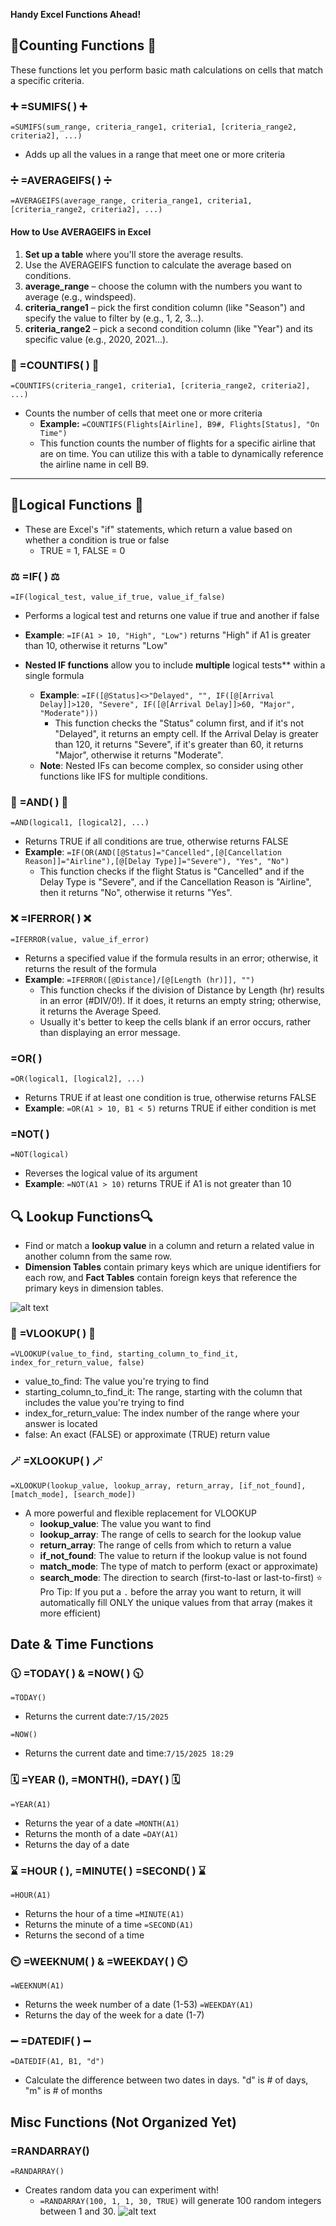 **Handy Excel Functions Ahead!**

## 🔢Counting Functions 🔢
These functions let you perform basic math calculations on cells that match a specific criteria.

### ➕ =SUMIFS( ) ➕
```=SUMIFS(sum_range, criteria_range1, criteria1, [criteria_range2, criteria2], ...)```
* Adds up all the values in a range that meet one or more criteria

### ➗ =AVERAGEIFS( ) ➗
```=AVERAGEIFS(average_range, criteria_range1, criteria1, [criteria_range2, criteria2], ...)```
#### How to Use AVERAGEIFS in Excel
1. **Set up a table** where you'll store the average results.
2. Use the AVERAGEIFS function to calculate the average based on conditions.
3. **average_range** – choose the column with the numbers you want to average (e.g., windspeed).
4. **criteria_range1** – pick the first condition column (like "Season") and specify the value to filter by (e.g., 1, 2, 3...).
5. **criteria_range2** – pick a second condition column (like "Year") and its specific value (e.g., 2020, 2021...).

### 🔢 =COUNTIFS( ) 🔢
```=COUNTIFS(criteria_range1, criteria1, [criteria_range2, criteria2], ...)```
* Counts the number of cells that meet one or more criteria
  * **Example:** ```=COUNTIFS(Flights[Airline], B9#, Flights[Status], "On Time")```
  * This function counts the number of flights for a specific airline that are on time. You can utilize this with a table to dynamically reference the airline name in cell B9.

---

## 🧠Logical Functions 🧠
* These are Excel's "if" statements, which return a value based on whether a condition is true or false
  * TRUE = 1, FALSE = 0

### ⚖️ =IF( ) ⚖️
```=IF(logical_test, value_if_true, value_if_false)```
  * Performs a logical test and returns one value if true and another if false
  * **Example**: `=IF(A1 > 10, "High", "Low")` returns "High" if A1 is greater than 10, otherwise it returns "Low"

* **Nested IF functions** allow you to include **multiple** logical tests** within a single formula
  * **Example**: `=IF([@Status]<>"Delayed", "", IF([@[Arrival Delay]]>120, "Severe", IF([@[Arrival Delay]]>60, "Major", "Moderate")))`
    * This function checks the "Status" column first, and if it's not "Delayed", it returns an empty cell. If the Arrival Delay is greater than 120, it returns "Severe", if it's greater than 60, it returns "Major", otherwise it returns "Moderate".
   * **Note**: Nested IFs can become complex, so consider using other functions like IFS for multiple conditions.

### 🔗 =AND( ) 🔗
```=AND(logical1, [logical2], ...)```
  * Returns TRUE if all conditions are true, otherwise returns FALSE
  * **Example**: ```=IF(OR(AND([@Status]="Cancelled",[@[Cancellation Reason]]="Airline"),[@[Delay Type]]="Severe"), "Yes", "No")```
    * This function checks if the flight Status is "Cancelled" and if the Delay Type is "Severe", and if the Cancellation Reason is "Airline", then it returns "No", otherwise it returns "Yes".

### ❌ =IFERROR( ) ❌
```=IFERROR(value, value_if_error)```
  * Returns a specified value if the formula results in an error; otherwise, it returns the result of the formula
  * **Example**: ```=IFERROR([@Distance]/[@[Length (hr)]], "")```
    * This function checks if the division of Distance by Length (hr) results in an error (#DIV/0!). If it does, it returns an empty string; otherwise, it returns the Average Speed. 
    * Usually it's better to keep the cells blank if an error occurs, rather than displaying an error message.

###  =OR( ) 
```=OR(logical1, [logical2], ...)```
  * Returns TRUE if at least one condition is true, otherwise returns FALSE
  * **Example**: `=OR(A1 > 10, B1 < 5)` returns TRUE if either condition is met

###  =NOT( ) 
```=NOT(logical)```
  * Reverses the logical value of its argument
  * **Example**: `=NOT(A1 > 10)` returns TRUE if A1 is not greater than 10

## 🔍 Lookup Functions🔍
* Find or match a **lookup value** in a column and return a related value in another column from the same row. 
*  **Dimension Tables** contain primary keys which are unique identifiers for each row, and **Fact Tables** contain foreign keys that reference the primary keys in dimension tables.

![alt text](image-11.png)

### 👀 =VLOOKUP( ) 👀
```=VLOOKUP(value_to_find, starting_column_to_find_it, index_for_return_value, false)```
*  value_to_find: The value you're trying to find
*  starting_column_to_find_it: The range, starting with the column that includes the value you're trying to find
*  index_for_return_value: The index number of the range where your answer is located
*  false: An exact (FALSE) or approximate (TRUE) return value

### 🪄 =XLOOKUP( ) 🪄
```=XLOOKUP(lookup_value, lookup_array, return_array, [if_not_found], [match_mode], [search_mode])```
* A more powerful and flexible replacement for VLOOKUP
  * **lookup_value**: The value you want to find
  * **lookup_array**: The range of cells to search for the lookup value
  * **return_array**: The range of cells from which to return a value
  * **if_not_found**: The value to return if the lookup value is not found
  * **match_mode**: The type of match to perform (exact or approximate)
  * **search_mode**: The direction to search (first-to-last or last-to-first)
⭐ Pro Tip: If you put a `.` before the array you want to return, it will automatically fill ONLY the unique values from that array (makes it more efficient)

## Date & Time Functions
### 🕦 =TODAY( ) & =NOW( ) 🕥
```=TODAY()``` 
* Returns the current date:`7/15/2025`

```=NOW()```
* Returns the current date and time:`7/15/2025 18:29`

### 🗓️ =YEAR (), =MONTH(), =DAY( ) 🗓️
```=YEAR(A1)```
* Returns the year of a date
```=MONTH(A1)```
* Returns the month of a date
```=DAY(A1)```
* Returns the day of a date

### ⌛ =HOUR ( ), =MINUTE( ) =SECOND( ) ⌛
```=HOUR(A1)```
* Returns the hour of a time
```=MINUTE(A1)```
* Returns the minute of a time
```=SECOND(A1)```
* Returns the second of a time

### ⏲️ =WEEKNUM( ) & =WEEKDAY( ) ⏲️
```=WEEKNUM(A1)```
* Returns the week number of a date (1-53)
```=WEEKDAY(A1)```
* Returns the day of the week for a date (1-7)

### ➖ =DATEDIF( ) ➖
```=DATEDIF(A1, B1, "d")```
* Calculate the difference between two dates in days. "d" is # of days, "m" is # of months



## Misc Functions (Not Organized Yet)

### =RANDARRAY()
```=RANDARRAY()```
* Creates random data you can experiment with!
  * ```=RANDARRAY(100, 1, 1, 30, TRUE)``` will generate 100 random integers between 1 and 30. 
![alt text](image-3.png)




